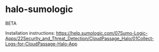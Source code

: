 # halo-sumologic

BETA

Installation instructions: https://help.sumologic.com/07Sumo-Logic-Apps/22Security_and_Threat_Detection/CloudPassage_Halo/01Collect-Logs-for-CloudPassage-Halo-App
